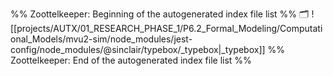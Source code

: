 %% Zoottelkeeper: Beginning of the autogenerated index file list  %%
🗂️ ![[projects/AUTX/01_RESEARCH_PHASE_1/P6.2_Formal_Modeling/Computational_Models/mvu2-sim/node_modules/jest-config/node_modules/@sinclair/typebox/_typebox|_typebox]]
%% Zoottelkeeper: End of the autogenerated index file list  %%

